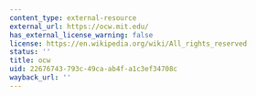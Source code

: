 ```yaml
---
content_type: external-resource
external_url: https://ocw.mit.edu/
has_external_license_warning: false
license: https://en.wikipedia.org/wiki/All_rights_reserved
status: ''
title: ocw
uid: 22676743-793c-49ca-ab4f-a1c3ef34708c
wayback_url: ''
---
```

